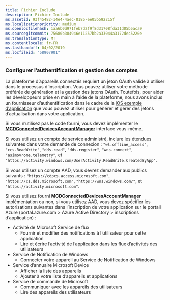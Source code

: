 ```yaml
---
title: Fichier Include
description: Fichier Include
ms.assetid: 93f45482-14e4-4aec-8185-ee05b592215f
ms.localizationpriority: medium
ms.openlocfilehash: 1aa6b0d971feb7d2f9f8d31708fda31d05b5aca9
ms.sourcegitcommit: 75680b384946e11257bb2a33044a3172dec5220e
ms.translationtype: MT
ms.contentlocale: fr-FR
ms.lasthandoff: 04/02/2019
ms.locfileid: "58907901"
---
```

### <a name="set-up-authentication-and-account-management"></a>Configurer l’authentification et gestion des comptes

La plateforme d’appareils connectés requiert un jeton OAuth valide à utiliser dans le processus d’inscription.  Vous pouvez utiliser votre méthode préférée de génération et la gestion des jetons OAuth.  Toutefois, pour aider les développeurs prise en main à l’aide de la plateforme, nous avons inclus un fournisseur d’authentification dans le cadre de la [iOS exemple d’application](https://github.com/Microsoft/project-rome/tree/master/iOS/samples/account-provider-sample) que vous pouvez utiliser pour générer et gérer des jetons d’actualisation dans votre application.

Si vous n’utilisez pas le code fourni, vous devez implémenter le **[MCDConnectedDevicesAccountManager](../objectivec-api/connecteddevices/MCDConnectedDevicesAccountManager.md)** interface vous-même.

Si vous utilisez un compte de service administré, inclure les étendues suivantes dans votre demande de connexion : `"wl.offline_access"`, `"ccs.ReadWrite"`, `"dds.read"`, `"dds.register"`, `"wns.connect"`, `"asimovrome.telemetry"`, et `"https://activity.windows.com/UserActivity.ReadWrite.CreatedByApp"`.

Si vous utilisez un compte AAD, vous devrez demander aux publics suivants : `"https://cdpcs.access.microsoft.com"`, `"https://cs.dds.microsoft.com"`, `"https://wns.windows.com/"`, et `"https://activity.microsoft.com"`.

Si vous utilisez fourni **MCDConnectedDevicesAccountManager** implémentation ou non, si vous utilisez AAD, vous devez spécifier les autorisations suivantes dans l’inscription de votre application sur le portail Azure (portal.azure.com > Azure Active Directory > inscriptions d’application) :
* Activité de Microsoft Service de flux 
  * Fournir et modifier des notifications à l’utilisateur pour cette application
  * Lire et écrire l’activité de l’application dans les flux d’activités des utilisateurs
* Service de Notification de Windows
  * Connecter votre appareil au Service de Notification de Windows 
* Service d’annuaire Microsoft Device
  * Afficher la liste des appareils
  * Ajouter à votre liste d’appareils et applications 
* Service de commande de Microsoft
  * Communiquer avec les appareils des utilisateurs
  * Lire des appareils des utilisateurs
